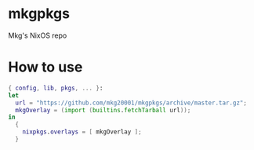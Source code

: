 # mkgpkgs

Mkg's NixOS repo

# How to use

```nix
{ config, lib, pkgs, ... }:
let
  url = "https://github.com/mkg20001/mkgpkgs/archive/master.tar.gz";
  mkgOverlay = (import (builtins.fetchTarball url));
in
  {
    nixpkgs.overlays = [ mkgOverlay ];
  }
```
